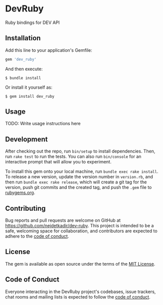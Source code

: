 # DevRuby
Ruby bindings for DEV API

## Installation
Add this line to your application's Gemfile:

```ruby
gem 'dev_ruby'
```

And then execute:

    $ bundle install

Or install it yourself as:

    $ gem install dev_ruby

## Usage
TODO: Write usage instructions here

## Development
After checking out the repo, run `bin/setup` to install dependencies. Then, run `rake test` to run the tests. You can also run `bin/console` for an interactive prompt that will allow you to experiment.

To install this gem onto your local machine, run `bundle exec rake install`. To release a new version, update the version number in `version.rb`, and then run `bundle exec rake release`, which will create a git tag for the version, push git commits and the created tag, and push the `.gem` file to [rubygems.org](https://rubygems.org).

## Contributing
Bug reports and pull requests are welcome on GitHub at https://github.com/nejdetkadir/dev-ruby. This project is intended to be a safe, welcoming space for collaboration, and contributors are expected to adhere to the [code of conduct](https://github.com/nejdetkadir/dev-ruby/blob/main/CODE_OF_CONDUCT.md).

## License
The gem is available as open source under the terms of the [MIT License](LICENSE).

## Code of Conduct
Everyone interacting in the DevRuby project's codebases, issue trackers, chat rooms and mailing lists is expected to follow the [code of conduct](https://github.com/nejdetkadir/dev-ruby/blob/main/CODE_OF_CONDUCT.md).
